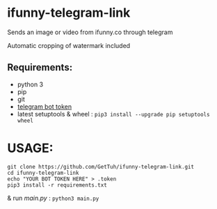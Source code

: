 # ifunny-telegram-link
Sends an image or video from ifunny.co through telegram

Automatic cropping of watermark included

## Requirements:
- python 3
- pip
- git
- [telegram bot token](https://core.telegram.org/bots)
- latest setuptools & wheel : `pip3 install --upgrade pip setuptools wheel`
# USAGE:

```
git clone https://github.com/GetTuh/ifunny-telegram-link.git
cd ifunny-telegram-link
echo "YOUR BOT TOKEN HERE" > .token
pip3 install -r requirements.txt
```
& run *main.py* : `python3 main.py`
